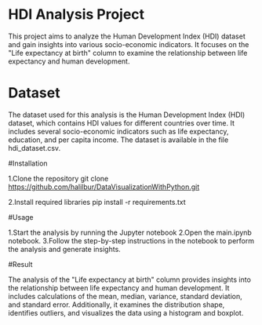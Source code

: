 # HDI Analysis Project
This project aims to analyze the Human Development Index (HDI) dataset and gain insights into various socio-economic indicators. 
It focuses on the "Life expectancy at birth" column to examine the relationship between life expectancy and human development.

# Dataset
The dataset used for this analysis is the Human Development Index (HDI) dataset, which contains HDI values for different countries over time. 
It includes several socio-economic indicators such as life expectancy, education, and per capita income. The dataset is available in the file hdi_dataset.csv.

#Installation

1.Clone the repository
git clone https://github.com/halilbur/DataVisualizationWithPython.git

2.Install required libraries
pip install -r requirements.txt

#Usage

1.Start the analysis by running the Jupyter notebook
2.Open the main.ipynb notebook.
3.Follow the step-by-step instructions in the notebook to perform the analysis and generate insights.

#Result

The analysis of the "Life expectancy at birth" column provides insights into the relationship between life expectancy and human development. 
It includes calculations of the mean, median, variance, standard deviation, and standard error. Additionally, it examines the distribution shape, identifies outliers, 
and visualizes the data using a histogram and boxplot.
